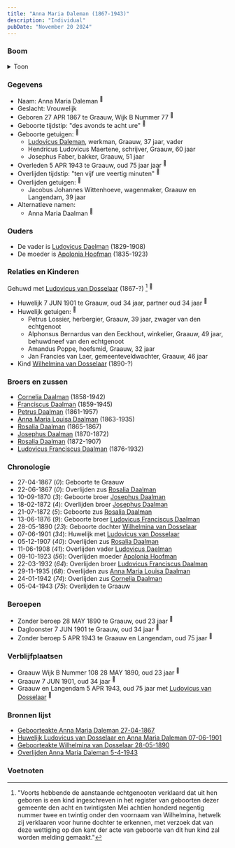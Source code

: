 ```yaml
---
title: "Anna Maria Daleman (1867-1943)"
description: "Individual"
pubDate: "November 20 2024"
---
```


### Boom
<details><summary>Toon</summary>

![test](https://www.plantuml.com/plantuml/svg/bPHRRzf048NVzrUCaeS-8VaI2aQ8X6lJghceIblr2Otj2QnOxwBTTH2A-EyTXGrG4PNapHhFZBzppiXNpgFrTQM4MqYzH8iLv5WiPjRKkXmQPInuYzhnAz9Up6L9K4XRADe-KxNqQwYeoicwRSbvicJyUadYO6kXq3bu5W0mCBOa-p2NnKAJSzrkXLBtUf2AZH2VuFxbKqvi9yw-rwLvaaNjO8IaAjHdW0w-Hb6KP03dutJId0nuyVEZ95LkeDl9CLzFS-EzeauF4hWRFa3SvkxhMZb_qEWMjL9JrEMqiCQvt30EJyGnVFjv2t4MjU6BHQnN31Pe-alsH4k4QsCU_u5fCynaC4x7wNzWChYz-yKmQPCNQ4zQEaUdYRAjXYn9Zu2wdHMLfTGpRajZ68s7lBxPUk6QC5SSmRcIixbVar9cnMmR4SnhD4A720BsXJ391NwLfB7OwTSQuGOjEp12HGSES1VieZpjHDA2_lqFPltSUjLqqeRcTYIxEB3X-4oUKCE8fqWXsZtTkuxbGpYNSFbs3gtN-ubtCRIJunZ2v6-fvdpOaerz6_qYUizfSNut_J-i88i-g2245z9l9oBujIy41Os08yGLwPB_6dy1)
</details>

### Gegevens
- Naam: Anna Maria Daleman <sup><a href="../s00386/" style="text-decoration:none" title="Geboorteakte Anna Maria Daleman 27-04-1867">:link:</a></sup>
- Geslacht: Vrouwelijk
- Geboren 27 APR 1867 te Graauw, Wijk B Nummer 77 <sup><a href="../s00386/" style="text-decoration:none" title="Geboorteakte Anna Maria Daleman 27-04-1867">:link:</a></sup>
- Geboorte tijdstip: "des avonds te acht ure" <sup><a href="../s00386/" style="text-decoration:none" title="Geboorteakte Anna Maria Daleman 27-04-1867">:link:</a></sup>
- Geboorte getuigen: <sup><a href="../s00386/" style="text-decoration:none" title="Geboorteakte Anna Maria Daleman 27-04-1867">:link:</a></sup>
  - [Ludovicus Daleman](../i00029/), werkman, Graauw, 37 jaar, vader
  - Hendricus Ludovicus Maertene, schrijver, Graauw, 60 jaar
  - Josephus Faber, bakker, Graauw, 51 jaar
- Overleden 5 APR 1943 te Graauw, oud 75 jaar jaar <sup><a href="../s00404/" style="text-decoration:none" title="Overlijden Anna Maria Daleman 5-4-1943">:link:</a></sup>
- Overlijden tijdstip: "ten vijf ure veertig minuten" <sup><a href="../s00404/" style="text-decoration:none" title="Overlijden Anna Maria Daleman 5-4-1943">:link:</a></sup>
- Overlijden getuigen: <sup><a href="../s00404/" style="text-decoration:none" title="Overlijden Anna Maria Daleman 5-4-1943">:link:</a></sup>
  - Jacobus Johannes Wittenhoeve, wagenmaker, Graauw en Langendam, 39 jaar
- Alternatieve namen:
  - Anna Maria Daalman <sup><a href="../s00398/" style="text-decoration:none" title="Geboorteakte Wilhelmina van Dosselaar 28-05-1890">:link:</a></sup>

### Ouders
- De vader is [Ludovicus Daelman](../i00029/) (1829-1908)
- De moeder is [Apolonia Hoofman](../i00028/) (1835-1923)

### Relaties en Kinderen

Gehuwd met [Ludovicus van Dosselaar](../i00239/) (1867-?) [^1] <sup><a href="../s00397/" style="text-decoration:none" title="Huwelijk Ludovicus van Dosselaar en Anna Maria Daleman 07-06-1901">:link:</a></sup>
- Huwelijk 7 JUN 1901 te Graauw, oud 34 jaar, partner oud 34 jaar <sup><a href="../s00397/" style="text-decoration:none" title="Huwelijk Ludovicus van Dosselaar en Anna Maria Daleman 07-06-1901">:link:</a></sup>
- Huwelijk getuigen:  <sup><a href="../s00397/" style="text-decoration:none" title="Huwelijk Ludovicus van Dosselaar en Anna Maria Daleman 07-06-1901">:link:</a></sup>
  - Petrus Lossier, herbergier, Graauw, 39 jaar, zwager van den echtgenoot
  - Alphonsus Bernardus van den Eeckhout, winkelier, Graauw, 49 jaar, behuwdneef van den echtgenoot
  - Amandus Poppe, hoefsmid, Graauw, 32 jaar
  - Jan Francies van Laer, gemeenteveldwachter, Graauw, 46 jaar
- Kind [Wilhelmina van Dosselaar](../i00240/) (1890-?)

### Broers en zussen
- [Cornelia Daalman](../i00226/) (1858-1942)
- [Franciscus Daalman](../i00227/) (1859-1945)
- [Petrus Daalman](../i00228/) (1861-1957)
- [Anna Maria Louisa Daalman](../i00229/) (1863-1935)
- [Rosalia Daalman](../i00230/) (1865-1867)
- [Josephus Daalman](../i00232/) (1870-1872)
- [Rosalia Daalman](../i00233/) (1872-1907)
- [Ludovicus Franciscus Daalman](../i00234/) (1876-1932)

### Chronologie
- 27-04-1867 (<i>0</i>): Geboorte te Graauw
- 22-06-1867 (<i>0</i>): Overlijden zus [Rosalia Daalman](../i00230/)
- 10-09-1870 (<i>3</i>): Geboorte broer [Josephus Daalman](../i00232/)
- 18-02-1872 (<i>4</i>): Overlijden broer [Josephus Daalman](../i00232/)
- 21-07-1872 (<i>5</i>): Geboorte zus [Rosalia Daalman](../i00233/)
- 13-06-1876 (<i>9</i>): Geboorte broer [Ludovicus Franciscus Daalman](../i00234/)
- 28-05-1890 (<i>23</i>): Geboorte dochter [Wilhelmina van Dosselaar](../i00240/)
- 07-06-1901 (<i>34</i>): Huwelijk met [Ludovicus van Dosselaar](../i00239/)
- 05-12-1907 (<i>40</i>): Overlijden zus [Rosalia Daalman](../i00233/)
- 11-06-1908 (<i>41</i>): Overlijden vader [Ludovicus Daelman](../i00029/)
- 09-10-1923 (<i>56</i>): Overlijden moeder [Apolonia Hoofman](../i00028/)
- 22-03-1932 (<i>64</i>): Overlijden broer [Ludovicus Franciscus Daalman](../i00234/)
- 29-11-1935 (<i>68</i>): Overlijden zus [Anna Maria Louisa Daalman](../i00229/)
- 24-01-1942 (<i>74</i>): Overlijden zus [Cornelia Daalman](../i00226/)
- 05-04-1943 (<i>75</i>): Overlijden te Graauw

### Beroepen
- Zonder beroep 28 MAY 1890 te Graauw, oud 23 jaar <sup><a href="../s00398/" style="text-decoration:none" title="Geboorteakte Wilhelmina van Dosselaar 28-05-1890">:link:</a></sup>
- Dagloonster 7 JUN 1901 te Graauw, oud 34 jaar <sup><a href="../s00397/" style="text-decoration:none" title="Huwelijk Ludovicus van Dosselaar en Anna Maria Daleman 07-06-1901">:link:</a></sup>
- Zonder beroep 5 APR 1943 te Graauw en Langendam, oud 75 jaar <sup><a href="../s00404/" style="text-decoration:none" title="Overlijden Anna Maria Daleman 5-4-1943">:link:</a></sup>

### Verblijfplaatsen
- Graauw Wijk B Nummer 108 28 MAY 1890, oud 23 jaar  <sup><a href="../s00398/" style="text-decoration:none" title="Geboorteakte Wilhelmina van Dosselaar 28-05-1890">:link:</a></sup>
- Graauw  7 JUN 1901, oud 34 jaar  <sup><a href="../s00397/" style="text-decoration:none" title="Huwelijk Ludovicus van Dosselaar en Anna Maria Daleman 07-06-1901">:link:</a></sup>
- Graauw en Langendam  5 APR 1943, oud 75 jaar met [Ludovicus van Dosselaar](../i00239/) <sup><a href="../s00404/" style="text-decoration:none" title="Overlijden Anna Maria Daleman 5-4-1943">:link:</a></sup>

### Bronnen lijst
- [Geboorteakte Anna Maria Daleman 27-04-1867](../s00386/)
- [Huwelijk Ludovicus van Dosselaar en Anna Maria Daleman 07-06-1901](../s00397/)
- [Geboorteakte Wilhelmina van Dosselaar 28-05-1890](../s00398/)
- [Overlijden Anna Maria Daleman 5-4-1943](../s00404/)

### Voetnoten
[^1]: "Voorts hebbende de aanstaande echtgenooten verklaard dat uit hen geboren is een kind ingeschreven in het register van geboorten dezer gemeente den acht en twintigsten Mei achtien honderd negentig nummer twee en twintig onder den voornaam van Wilhelmina, hetwelk zij verklaaren voor hunne dochter te erkennen, met verzoek dat van deze wettiging op den kant der acte van geboorte van dit hun kind zal worden melding gemaakt."
